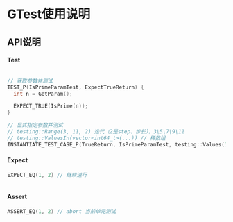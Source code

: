 # GTest使用说明


## API说明

#### Test

```cpp

// 获取参数并测试
TEST_P(IsPrimeParamTest, ExpectTrueReturn) {
  int n = GetParam();

  EXPECT_TRUE(IsPrime(n));
}

// 显式指定参数并测试
// testing::Range(3, 11, 2) 迭代（2是step、步长），3\5\7\9\11
// testing::ValuesIn(vector<int64_t>(...)) // 稀数组
INSTANTIATE_TEST_CASE_P(TrueReturn, IsPrimeParamTest, testing::Values(3, 5, 11, 14))

```

#### Expect

```cpp
EXPECT_EQ(1, 2) // 继续进行



```

#### Assert

```cpp
ASSERT_EQ(1, 2) // abort 当前单元测试
```